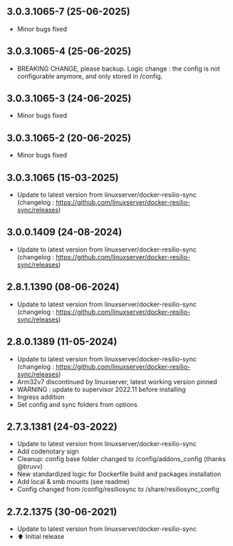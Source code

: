 ## 3.0.3.1065-7 (25-06-2025)
- Minor bugs fixed
## 3.0.3.1065-4 (25-06-2025)
- BREAKING CHANGE, please backup. Logic change : the config is not configurable anymore, and only stored in /config.

## 3.0.3.1065-3 (24-06-2025)

- Minor bugs fixed

## 3.0.3.1065-2 (20-06-2025)

- Minor bugs fixed

## 3.0.3.1065 (15-03-2025)

- Update to latest version from linuxserver/docker-resilio-sync (changelog : https://github.com/linuxserver/docker-resilio-sync/releases)

## 3.0.0.1409 (24-08-2024)

- Update to latest version from linuxserver/docker-resilio-sync (changelog : https://github.com/linuxserver/docker-resilio-sync/releases)

## 2.8.1.1390 (08-06-2024)

- Update to latest version from linuxserver/docker-resilio-sync (changelog : https://github.com/linuxserver/docker-resilio-sync/releases)

## 2.8.0.1389 (11-05-2024)

- Update to latest version from linuxserver/docker-resilio-sync (changelog : https://github.com/linuxserver/docker-resilio-sync/releases)
- Arm32v7 discontinued by linuxserver, latest working version pinned
- WARNING : update to supervisor 2022.11 before installing
- Ingress addition
- Set config and sync folders from options

## 2.7.3.1381 (24-03-2022)

- Update to latest version from linuxserver/docker-resilio-sync
- Add codenotary sign
- Cleanup: config base folder changed to /config/addons_config (thanks @bruvv)
- New standardized logic for Dockerfile build and packages installation
- Add local & smb mounts (see readme)
- Config changed from /config/resiliosync to /share/resiliosync_config

## 2.7.2.1375 (30-06-2021)

- Update to latest version from linuxserver/docker-resilio-sync
- :arrow_up: Initial release
